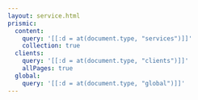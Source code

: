 ```yaml
---
layout: service.html
prismic:
  content:
    query: '[[:d = at(document.type, "services")]]'
    collection: true
  clients:
    query: '[[:d = at(document.type, "clients")]]'
    allPages: true
  global:
    query: '[[:d = at(document.type, "global")]]'
---
```

